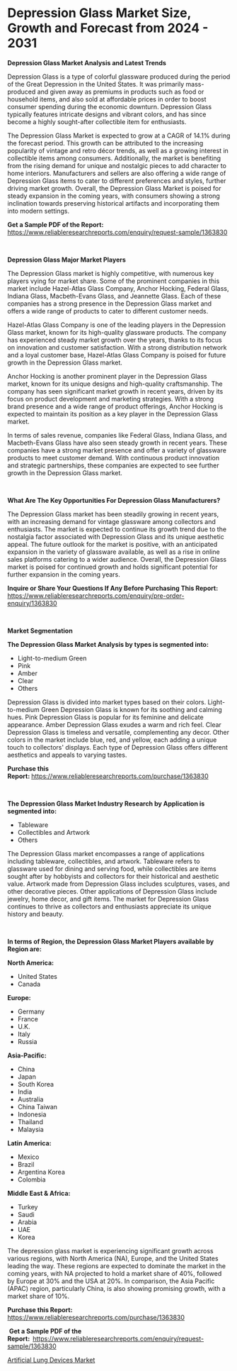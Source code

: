 <p><h1>Depression Glass Market Size, Growth and Forecast from 2024 - 2031</h1></p><p><strong>Depression Glass Market Analysis and Latest Trends</strong></p>
<p><p>Depression Glass is a type of colorful glassware produced during the period of the Great Depression in the United States. It was primarily mass-produced and given away as premiums in products such as food or household items, and also sold at affordable prices in order to boost consumer spending during the economic downturn. Depression Glass typically features intricate designs and vibrant colors, and has since become a highly sought-after collectible item for enthusiasts.</p><p>The Depression Glass Market is expected to grow at a CAGR of 14.1% during the forecast period. This growth can be attributed to the increasing popularity of vintage and retro décor trends, as well as a growing interest in collectible items among consumers. Additionally, the market is benefiting from the rising demand for unique and nostalgic pieces to add character to home interiors. Manufacturers and sellers are also offering a wide range of Depression Glass items to cater to different preferences and styles, further driving market growth. Overall, the Depression Glass Market is poised for steady expansion in the coming years, with consumers showing a strong inclination towards preserving historical artifacts and incorporating them into modern settings.</p></p>
<p><strong>Get a Sample PDF of the Report:&nbsp;</strong> <a href="https://www.reliableresearchreports.com/enquiry/request-sample/1363830">https://www.reliableresearchreports.com/enquiry/request-sample/1363830</a></p>
<p>&nbsp;</p>
<p><strong>Depression Glass Major Market Players</strong></p>
<p><p>The Depression Glass market is highly competitive, with numerous key players vying for market share. Some of the prominent companies in this market include Hazel-Atlas Glass Company, Anchor Hocking, Federal Glass, Indiana Glass, Macbeth-Evans Glass, and Jeannette Glass. Each of these companies has a strong presence in the Depression Glass market and offers a wide range of products to cater to different customer needs.</p><p>Hazel-Atlas Glass Company is one of the leading players in the Depression Glass market, known for its high-quality glassware products. The company has experienced steady market growth over the years, thanks to its focus on innovation and customer satisfaction. With a strong distribution network and a loyal customer base, Hazel-Atlas Glass Company is poised for future growth in the Depression Glass market.</p><p>Anchor Hocking is another prominent player in the Depression Glass market, known for its unique designs and high-quality craftsmanship. The company has seen significant market growth in recent years, driven by its focus on product development and marketing strategies. With a strong brand presence and a wide range of product offerings, Anchor Hocking is expected to maintain its position as a key player in the Depression Glass market.</p><p>In terms of sales revenue, companies like Federal Glass, Indiana Glass, and Macbeth-Evans Glass have also seen steady growth in recent years. These companies have a strong market presence and offer a variety of glassware products to meet customer demand. With continuous product innovation and strategic partnerships, these companies are expected to see further growth in the Depression Glass market.</p></p>
<p>&nbsp;</p>
<p><strong>What Are The Key Opportunities For Depression Glass Manufacturers?</strong></p>
<p><p>The Depression Glass market has been steadily growing in recent years, with an increasing demand for vintage glassware among collectors and enthusiasts. The market is expected to continue its growth trend due to the nostalgia factor associated with Depression Glass and its unique aesthetic appeal. The future outlook for the market is positive, with an anticipated expansion in the variety of glassware available, as well as a rise in online sales platforms catering to a wider audience. Overall, the Depression Glass market is poised for continued growth and holds significant potential for further expansion in the coming years.</p></p>
<p><strong>Inquire or Share Your Questions If Any Before Purchasing This Report:</strong> <a href="https://www.reliableresearchreports.com/enquiry/pre-order-enquiry/1363830">https://www.reliableresearchreports.com/enquiry/pre-order-enquiry/1363830</a></p>
<p>&nbsp;</p>
<p><strong>Market Segmentation</strong></p>
<p><strong>The Depression Glass Market Analysis by types is segmented into:</strong></p>
<p><ul><li>Light-to-medium Green</li><li>Pink</li><li>Amber</li><li>Clear</li><li>Others</li></ul></p>
<p><p>Depression Glass is divided into market types based on their colors. Light-to-medium Green Depression Glass is known for its soothing and calming hues. Pink Depression Glass is popular for its feminine and delicate appearance. Amber Depression Glass exudes a warm and rich feel. Clear Depression Glass is timeless and versatile, complementing any decor. Other colors in the market include blue, red, and yellow, each adding a unique touch to collectors' displays. Each type of Depression Glass offers different aesthetics and appeals to varying tastes.</p></p>
<p><strong>Purchase this Report:&nbsp;</strong><a href="https://www.reliableresearchreports.com/purchase/1363830">https://www.reliableresearchreports.com/purchase/1363830</a></p>
<p>&nbsp;</p>
<p><strong>The Depression Glass Market Industry Research by Application is segmented into:</strong></p>
<p><ul><li>Tableware</li><li>Collectibles and Artwork</li><li>Others</li></ul></p>
<p><p>The Depression Glass market encompasses a range of applications including tableware, collectibles, and artwork. Tableware refers to glassware used for dining and serving food, while collectibles are items sought after by hobbyists and collectors for their historical and aesthetic value. Artwork made from Depression Glass includes sculptures, vases, and other decorative pieces. Other applications of Depression Glass include jewelry, home decor, and gift items. The market for Depression Glass continues to thrive as collectors and enthusiasts appreciate its unique history and beauty.</p></p>
<p>&nbsp;</p>
<p><strong>In terms of Region, the Depression Glass Market Players available by Region are:</strong></p>
<p>
    <p> <strong> North America: </strong>
        <ul>
            <li>United States</li>
            <li>Canada</li>
        </ul>
        </p> 
    <p> <strong> Europe: </strong>
        <ul>
            <li>Germany</li>
            <li>France</li>
            <li>U.K.</li>
            <li>Italy</li>
            <li>Russia</li>
        </ul>
        </p> 
    <p> <strong> Asia-Pacific: </strong>
        <ul>
            <li>China</li>
            <li>Japan</li>
            <li>South Korea</li>
            <li>India</li>
            <li>Australia</li>
            <li>China Taiwan</li>
            <li>Indonesia</li>
            <li>Thailand</li>
            <li>Malaysia</li>
        </ul>
        </p> 
    <p> <strong> Latin America: </strong>
        <ul>
            <li>Mexico</li>
            <li>Brazil</li>
            <li>Argentina Korea</li>
            <li>Colombia</li>
        </ul>
        </p> 
    <p> <strong> Middle East & Africa: </strong>
        <ul>
            <li>Turkey</li>
            <li>Saudi</li>
            <li>Arabia</li>
            <li>UAE</li>
            <li>Korea</li>
        </ul>
    </p>
    </p>
<p><p>The depression glass market is experiencing significant growth across various regions, with North America (NA), Europe, and the United States leading the way. These regions are expected to dominate the market in the coming years, with NA projected to hold a market share of 40%, followed by Europe at 30% and the USA at 20%. In comparison, the Asia Pacific (APAC) region, particularly China, is also showing promising growth, with a market share of 10%.</p></p>
<p><strong>Purchase this Report: </strong><a href="https://www.reliableresearchreports.com/purchase/1363830">https://www.reliableresearchreports.com/purchase/1363830</a></p>
<p>&nbsp;<strong>Get a Sample PDF of the Report:&nbsp;&nbsp;</strong><a href="https://www.reliableresearchreports.com/enquiry/request-sample/1363830">https://www.reliableresearchreports.com/enquiry/request-sample/1363830</a></p>
<p><strong></strong></p>
<p><p><a href="https://nifty-kite-d51.notion.site/Artificial-Lung-Devices-Market-Analysis-Examines-its-Scope-on-Growth-Opportunities-and-Forecasted-T-3dd0618b7c5e4a4282becb902e006a3a">Artificial Lung Devices Market</a></p></p>